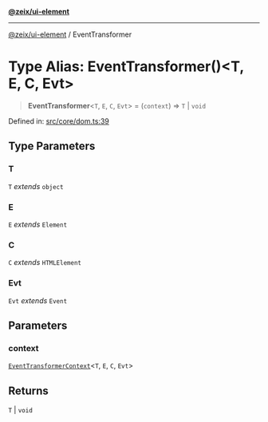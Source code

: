 [**@zeix/ui-element**](../README.md)

***

[@zeix/ui-element](../globals.md) / EventTransformer

# Type Alias: EventTransformer()\<T, E, C, Evt\>

> **EventTransformer**\<`T`, `E`, `C`, `Evt`\> = (`context`) => `T` \| `void`

Defined in: [src/core/dom.ts:39](https://github.com/zeixcom/ui-element/blob/297c0e8e040b3880ad85a2bc873523a8086f09a3/src/core/dom.ts#L39)

## Type Parameters

### T

`T` *extends* `object`

### E

`E` *extends* `Element`

### C

`C` *extends* `HTMLElement`

### Evt

`Evt` *extends* `Event`

## Parameters

### context

[`EventTransformerContext`](EventTransformerContext.md)\<`T`, `E`, `C`, `Evt`\>

## Returns

`T` \| `void`
